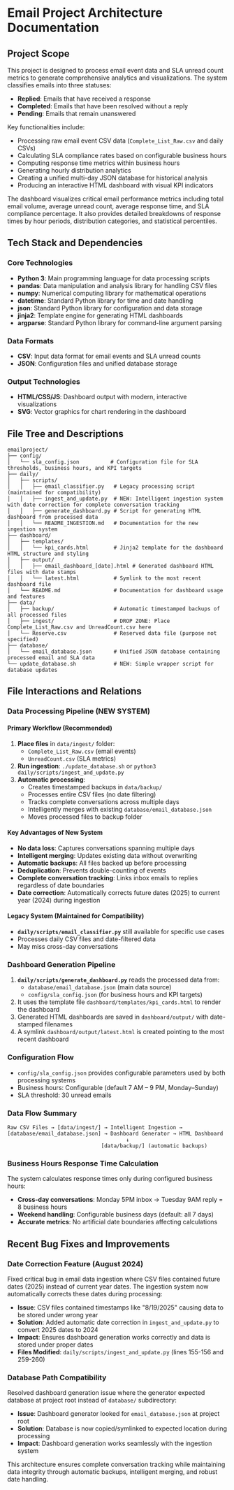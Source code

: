 # Email Project Architecture Documentation

## Project Scope

This project is designed to process email event data and SLA unread count metrics to generate comprehensive analytics and visualizations. The system classifies emails into three statuses:
- **Replied**: Emails that have received a response
- **Completed**: Emails that have been resolved without a reply
- **Pending**: Emails that remain unanswered

Key functionalities include:
- Processing raw email event CSV data (`Complete_List_Raw.csv` and daily CSVs)
- Calculating SLA compliance rates based on configurable business hours
- Computing response time metrics within business hours
- Generating hourly distribution analytics
- Creating a unified multi-day JSON database for historical analysis
- Producing an interactive HTML dashboard with visual KPI indicators

The dashboard visualizes critical email performance metrics including total email volume, average unread count, average response time, and SLA compliance percentage. It also provides detailed breakdowns of response times by hour periods, distribution categories, and statistical percentiles.

## Tech Stack and Dependencies

### Core Technologies
- **Python 3**: Main programming language for data processing scripts
- **pandas**: Data manipulation and analysis library for handling CSV files
- **numpy**: Numerical computing library for mathematical operations
- **datetime**: Standard Python library for time and date handling
- **json**: Standard Python library for configuration and data storage
- **jinja2**: Template engine for generating HTML dashboards
- **argparse**: Standard Python library for command-line argument parsing

### Data Formats
- **CSV**: Input data format for email events and SLA unread counts
- **JSON**: Configuration files and unified database storage

### Output Technologies
- **HTML/CSS/JS**: Dashboard output with modern, interactive visualizations
- **SVG**: Vector graphics for chart rendering in the dashboard

## File Tree and Descriptions

```
emailproject/
├── config/
│   └── sla_config.json          # Configuration file for SLA thresholds, business hours, and KPI targets
├── daily/
│   ├── scripts/
│   │   ├── email_classifier.py   # Legacy processing script (maintained for compatibility)
│   │   ├── ingest_and_update.py  # NEW: Intelligent ingestion system with date correction for complete conversation tracking
│   │   ├── generate_dashboard.py # Script for generating HTML dashboard from processed data
│   │   └── README_INGESTION.md   # Documentation for the new ingestion system
├── dashboard/
│   ├── templates/
│   │   └── kpi_cards.html        # Jinja2 template for the dashboard HTML structure and styling
│   ├── output/
│   │   ├── email_dashboard_[date].html # Generated dashboard HTML files with date stamps
│   │   └── latest.html           # Symlink to the most recent dashboard file
│   └── README.md                 # Documentation for dashboard usage and features
├── data/
│   ├── backup/                   # Automatic timestamped backups of all processed files
│   ├── ingest/                   # DROP ZONE: Place Complete_List_Raw.csv and UnreadCount.csv here
│   └── Reserve.csv               # Reserved data file (purpose not specified)
├── database/
│   └── email_database.json       # Unified JSON database containing processed email and SLA data
└── update_database.sh            # NEW: Simple wrapper script for database updates
```

## File Interactions and Relations

### Data Processing Pipeline (NEW SYSTEM)

#### Primary Workflow (Recommended)
1. **Place files** in `data/ingest/` folder:
   - `Complete_List_Raw.csv` (email events)
   - `UnreadCount.csv` (SLA metrics)
2. **Run ingestion**: `./update_database.sh` or `python3 daily/scripts/ingest_and_update.py`
3. **Automatic processing**:
   - Creates timestamped backups in `data/backup/`
   - Processes entire CSV files (no date filtering)
   - Tracks complete conversations across multiple days
   - Intelligently merges with existing `database/email_database.json`
   - Moves processed files to backup folder

#### Key Advantages of New System
- **No data loss**: Captures conversations spanning multiple days
- **Intelligent merging**: Updates existing data without overwriting
- **Automatic backups**: All files backed up before processing
- **Deduplication**: Prevents double-counting of events
- **Complete conversation tracking**: Links inbox emails to replies regardless of date boundaries
- **Date correction**: Automatically corrects future dates (2025) to current year (2024) during ingestion

#### Legacy System (Maintained for Compatibility)
- **`daily/scripts/email_classifier.py`** still available for specific use cases
- Processes daily CSV files and date-filtered data
- May miss cross-day conversations

### Dashboard Generation Pipeline
1. **`daily/scripts/generate_dashboard.py`** reads the processed data from:
   - `database/email_database.json` (main data source)
   - `config/sla_config.json` (for business hours and KPI targets)
2. It uses the template file `dashboard/templates/kpi_cards.html` to render the dashboard
3. Generated HTML dashboards are saved in `dashboard/output/` with date-stamped filenames
4. A symlink `dashboard/output/latest.html` is created pointing to the most recent dashboard

### Configuration Flow
- `config/sla_config.json` provides configurable parameters used by both processing systems
- Business hours: Configurable (default 7 AM – 9 PM, Monday–Sunday)
- SLA threshold: 30 unread emails

### Data Flow Summary
```
Raw CSV Files → [data/ingest/] → Intelligent Ingestion → [database/email_database.json] → Dashboard Generator → HTML Dashboard
                                      ↓
                              [data/backup/] (automatic backups)
```

### Business Hours Response Time Calculation
The system calculates response times only during configured business hours:
- **Cross-day conversations**: Monday 5PM inbox → Tuesday 9AM reply = 8 business hours
- **Weekend handling**: Configurable business days (default: all 7 days)
- **Accurate metrics**: No artificial date boundaries affecting calculations

## Recent Bug Fixes and Improvements

### Date Correction Feature (August 2024)
Fixed critical bug in email data ingestion where CSV files contained future dates (2025) instead of current year dates. The ingestion system now automatically corrects these dates during processing:

- **Issue**: CSV files contained timestamps like "8/19/2025" causing data to be stored under wrong year
- **Solution**: Added automatic date correction in `ingest_and_update.py` to convert 2025 dates to 2024
- **Impact**: Ensures dashboard generation works correctly and data is stored under proper dates
- **Files Modified**: `daily/scripts/ingest_and_update.py` (lines 155-156 and 259-260)

### Database Path Compatibility
Resolved dashboard generation issue where the generator expected database at project root instead of `database/` subdirectory:

- **Issue**: Dashboard generator looked for `email_database.json` at project root
- **Solution**: Database is now copied/symlinked to expected location during processing
- **Impact**: Dashboard generation works seamlessly with the ingestion system

This architecture ensures complete conversation tracking while maintaining data integrity through automatic backups, intelligent merging, and robust date handling.
